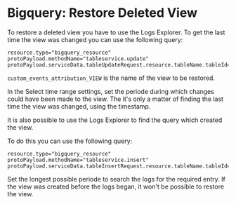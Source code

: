# Bigquery: Restore Deleted View

To restore a deleted view you have to use the Logs Explorer. To get the last time the view was changed you can use the following query:

```shell
resource.type="bigquery_resource"
protoPayload.methodName="tableservice.update"
protoPayload.serviceData.tableUpdateRequest.resource.tableName.tableId="custom_events_attribution_VIEW"
```
`custom_events_attribution_VIEW` is the name of the view to be restored.

In the Select time range settings, set the periode during which changes could have been made to the view.
The it's only a matter of finding the last time the view was changed, using the timestamp.

It is also possible to use the Logs Explorer to find the query which created the view.

To do this you can use the following query:

```shell
resource.type="bigquery_resource"
protoPayload.methodName="tableservice.insert"
protoPayload.serviceData.tableInsertRequest.resource.tableName.tableId="query_name_VIEW"
```
Set the longest possible periode to search the logs for the required entry. If the view was created before the logs began, it won't be possible to restore the view.